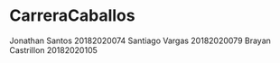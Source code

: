 # CarreraCaballos
Jonathan  Santos 20182020074
Santiago Vargas 20182020079
Brayan Castrillon 20182020105

